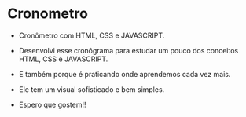 # Cronometro
- Cronômetro com HTML, CSS e JAVASCRIPT.
  
- Desenvolvi esse cronôgrama para estudar um pouco dos conceitos HTML, CSS e JAVASCRIPT. 

- E também porque é praticando onde aprendemos cada vez mais.

- Ele tem um visual sofisticado e bem simples.

- Espero que gostem!!

